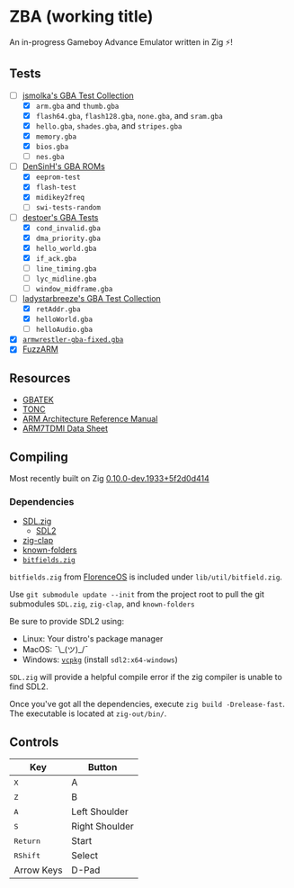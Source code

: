 # ZBA (working title)
An in-progress Gameboy Advance Emulator written in Zig ⚡!

## Tests 
- [ ] [jsmolka's GBA Test Collection](https://github.com/jsmolka/gba-tests)
    - [x] `arm.gba` and `thumb.gba`
    - [x] `flash64.gba`, `flash128.gba`, `none.gba`, and `sram.gba`
    - [x] `hello.gba`, `shades.gba`, and `stripes.gba`
    - [x] `memory.gba`
    - [x] `bios.gba`
    - [ ] `nes.gba`
- [ ] [DenSinH's GBA ROMs](https://github.com/DenSinH/GBARoms)
    - [x] `eeprom-test`
    - [x] `flash-test`
    - [x] `midikey2freq`
    - [ ] `swi-tests-random`
- [ ] [destoer's GBA Tests](https://github.com/destoer/gba_tests)
    - [x] `cond_invalid.gba`
    - [x] `dma_priority.gba`
    - [x] `hello_world.gba`
    - [x] `if_ack.gba`
    - [ ] `line_timing.gba`
    - [ ] `lyc_midline.gba`
    - [ ] `window_midframe.gba`
- [ ] [ladystarbreeze's GBA Test Collection](https://github.com/ladystarbreeze/GBA-Test-Collection)
    - [x] `retAddr.gba`
    - [x] `helloWorld.gba`
    - [ ] `helloAudio.gba`
- [x] [`armwrestler-gba-fixed.gba`](https://github.com/destoer/armwrestler-gba-fixed)
- [x] [FuzzARM](https://github.com/DenSinH/FuzzARM)

## Resources
* [GBATEK](https://problemkaputt.de/gbatek.htm)
* [TONC](https://coranac.com/tonc/text/toc.htm)
* [ARM Architecture Reference Manual](https://www.intel.com/content/dam/www/programmable/us/en/pdfs/literature/third-party/ddi0100e_arm_arm.pdf)
* [ARM7TDMI Data Sheet](https://www.dca.fee.unicamp.br/cursos/EA871/references/ARM/ARM7TDMIDataSheet.pdf)

## Compiling
Most recently built on Zig [0.10.0-dev.1933+5f2d0d414](https://github.com/ziglang/zig/tree/5f2d0d414)

### Dependencies
* [SDL.zig](https://github.com/MasterQ32/SDL.zig)
    * [SDL2](https://www.libsdl.org/download-2.0.php)
* [zig-clap](https://github.com/Hejsil/zig-clap)
* [known-folders](https://github.com/ziglibs/known-folders)
* [`bitfields.zig`](https://github.com/FlorenceOS/Florence/blob/f6044db788d35d43d66c1d7e58ef1e3c79f10d6f/lib/util/bitfields.zig)

`bitfields.zig` from [FlorenceOS](https://github.com/FlorenceOS) is included under `lib/util/bitfield.zig`.

Use `git submodule update --init` from the project root to pull the git submodules `SDL.zig`, `zig-clap`, and `known-folders`

Be sure to provide SDL2 using: 
* Linux: Your distro's package manager
* MacOS: ¯\\\_(ツ)_/¯
* Windows: [`vcpkg`](https://github.com/Microsoft/vcpkg) (install `sdl2:x64-windows`)

`SDL.zig` will provide a helpful compile error if the zig compiler is unable to find SDL2. 

Once you've got all the dependencies, execute `zig build -Drelease-fast`. The executable is located at `zig-out/bin/`. 

## Controls
Key | Button
--- | ---
<kbd>X</kbd> | A
<kbd>Z</kbd> | B
<kbd>A</kbd> | Left Shoulder
<kbd>S</kbd> | Right Shoulder
<kbd>Return</kbd> | Start
<kbd>RShift</kbd> | Select
Arrow Keys | D-Pad
